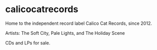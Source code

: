 # calicocatrecords

Home to the independent record label Calico Cat Records, since 2012.

Artists: The Soft City, Pale Lights, and The Holiday Scene

CDs and LPs for sale.

